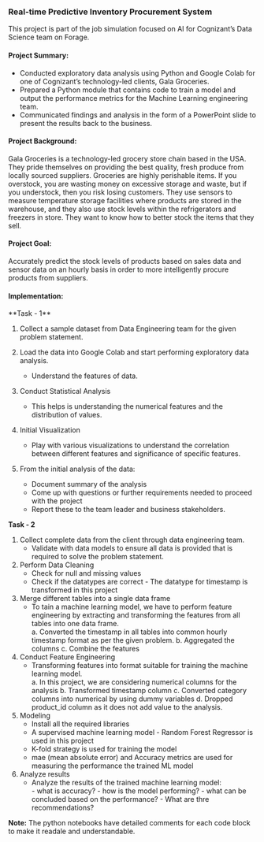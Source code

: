 ### Real-time Predictive Inventory Procurement System

This project is part of the job simulation focused on AI for Cognizant’s Data Science team on Forage.


<h4> <b>Project Summary:</b> </h4>
<ul>
  <li> Conducted exploratory data analysis using Python and Google Colab for one of Cognizant’s technology-led clients, Gala Groceries. </li>
  <li> Prepared a Python module that contains code to train a model and output the performance metrics for the Machine Learning engineering team. </li>
  <li> Communicated findings and analysis in the form of a PowerPoint slide to present the results back to the business. </li>
</ul>


<h4><b>Project Background:</b></h4>
Gala Groceries is a technology-led grocery store chain based in the USA. They pride themselves on providing the best quality, fresh produce from locally sourced suppliers. Groceries are highly perishable items. If you overstock, you are wasting money on excessive storage and waste, but if you understock, then you risk losing customers. They use sensors to measure temperature storage facilities where products are stored in the warehouse, and they also use stock levels within the refrigerators and freezers in store. They want to know how to better stock the items that they sell.


<h4><b>Project Goal:</b></h4>
Accurately predict the stock levels of products based on sales data and sensor data on an hourly basis in order to more intelligently procure products from suppliers.


<h4><b>Implementation:</b> </h4>
**Task - 1**

1. Collect a sample dataset from Data Engineering team for the given problem statement.
   
2. Load the data into Google Colab and start performing exploratory data analysis.
    <ul>
      <li> Understand the features of data.</li>
    </ul>
3. Conduct Statistical Analysis
    <ul>
      <li> This helps is understanding the numerical features and the distribution of values.</li>
    </ul>
4. Initial Visualization
    <ul>
      <li> Play with various visualizations to understand the correlation between different features and significance of specific features.</li>
    </ul>
5. From the initial analysis of the data:
    <ul>
      <li> Document summary of the analysis</li>
      <li> Come up with questions or further requirements needed to proceed with the project</li>
      <li> Report these to the team leader and business stakeholders.</li>
    </ul>

**Task - 2**

1. Collect complete data from the client through data engineering team.
     <ul>
       <li> Validate with data models to ensure all data is provided that is required to solve the problem statement.</li>
     </ul>
2. Perform Data Cleaning
     <ul>
       <li> Check for null and missing values</li>
       <li> Check if the datatypes are correct -  The datatype for timestamp is transformed in this project</li>
     </ul>
3. Merge different tables into a single data frame
     <ul>
       <li> To tain a machine learning model, we have to perform feature engineering by extracting and transforming the features from all tables into one data frame.</li>
       a. Converted the timestamp in all tables into common hourly timestamp format as per the given problem.
       b. Aggregated the columns
       c. Combine the features
     </ul>
4. Conduct Feature Engineering
     <ul>
       <li> Transforming features into format suitable for training the machine learning model.</li>
           a. In this project, we are considering numerical columns for the analysis
           b. Transformed timestamp column
           c. Converted category columns into numerical by using dummy variables
           d. Dropped product_id column as it does not add value to the analysis.
     </ul>
5. Modeling
     <ul>
       <li> Install all the required libraries</li>
       <li> A supervised machine learning model - Random Forest Regressor is used in this project</li>
       <li> K-fold strategy is used for training the model</li>
       <li> mae (mean absolute error) and Accuracy metrics are used for measuring the performance the trained ML model</li>
     </ul>
5. Analyze results
    <ul>
      <li> Analyze the results of the trained machine learning model: </li>
        - what is accuracy? 
        - how is the model performing? 
        - what can be concluded based on the performance?
        - What are thre recommendations?
    </ul>


**Note:** The python notebooks have detailed comments for each code block to make it readale and understandable.
